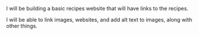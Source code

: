 I will be building a basic recipes website that will have links to the recipes.

I will be able to link images, websites, and add alt text to images, along with other things.